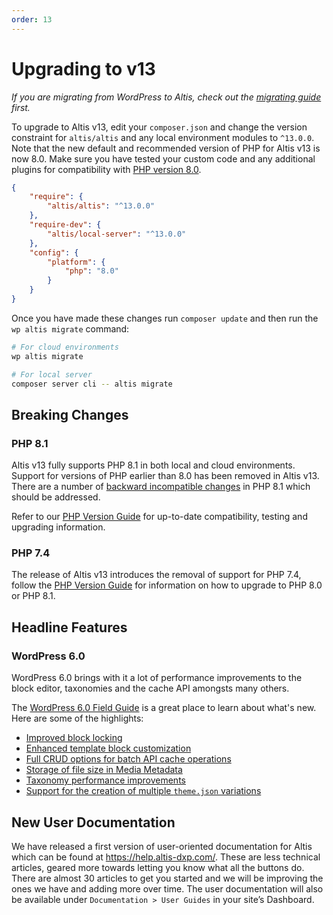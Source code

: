 ```yaml
---
order: 13
---
```

# Upgrading to v13

_If you are migrating from WordPress to Altis, check out the [migrating guide](../migrating/) first._

To upgrade to Altis v13, edit your `composer.json` and change the version constraint for `altis/altis` and any local environment modules to `^13.0.0`. Note that the new default and recommended version of PHP for Altis v13 is now 8.0. Make sure you have tested your custom code and any additional plugins for compatibility with [PHP version 8.0](#php-80).

```json
{
	"require": {
		"altis/altis": "^13.0.0"
	},
	"require-dev": {
		"altis/local-server": "^13.0.0"
	},
	"config": {
		"platform": {
			"php": "8.0"
		}
	}
}
```

Once you have made these changes run `composer update` and then run the `wp altis migrate` command:

```sh
# For cloud environments
wp altis migrate

# For local server
composer server cli -- altis migrate
```

## Breaking Changes

### PHP 8.1 ###

Altis v13 fully supports PHP 8.1 in both local and cloud environments. Support for versions of PHP earlier than 8.0 has been removed in Altis v13. There are a number of [backward incompatible changes](https://www.php.net/manual/en/migration81.incompatible.php) in PHP 8.1 which should be addressed.

Refer to our [PHP Version Guide](docs://guides/updating-php/) for up-to-date compatibility, testing and upgrading information.

### PHP 7.4 ###

The release of Altis v13 introduces the removal of support for PHP 7.4, follow the [PHP Version Guide](docs://guides/updating-php/) for information on how to upgrade to PHP 8.0 or PHP 8.1.


## Headline Features

### WordPress 6.0 ###

WordPress 6.0 brings with it a lot of performance improvements to the block editor, taxonomies and the cache API amongsts many others.

The [WordPress 6.0 Field Guide](https://make.wordpress.org/core/2022/05/03/wordpress-6-0-field-guide/) is a great place to learn about what's new. Here are some of the highlights:

- [Improved block locking](https://make.wordpress.org/core/2022/05/05/block-locking-settings-in-wordpress-6-0/)
- [Enhanced template block customization](https://make.wordpress.org/core/2022/05/05/updates-to-the-wordpress-create-block-templating-system/)
- [Full CRUD options for batch API cache operations](https://make.wordpress.org/core/2022/04/29/caching-improvements-in-wordpress-6-0/)
- [Storage of file size in Media Metadata](https://make.wordpress.org/core/2022/05/02/media-storing-file-size-as-part-of-metadata/)
- [Taxonomy performance improvements](https://make.wordpress.org/core/2022/04/28/taxonomy-performance-improvements-in-wordpress-6-0/)
- [Support for the creation of multiple `theme.json` variations](https://make.wordpress.org/core/2022/05/03/global-styles-variations-in-wordpress-6-0/)


## New User Documentation ###
We have released a first version of user-oriented documentation for Altis which can be found at https://help.altis-dxp.com/. These are less technical articles, geared more towards letting you know what all the buttons do. There are almost 30 articles to get you started and we will be improving the ones we have and adding more over time. The user documentation will also be available under `Documentation > User Guides` in your site’s Dashboard.
